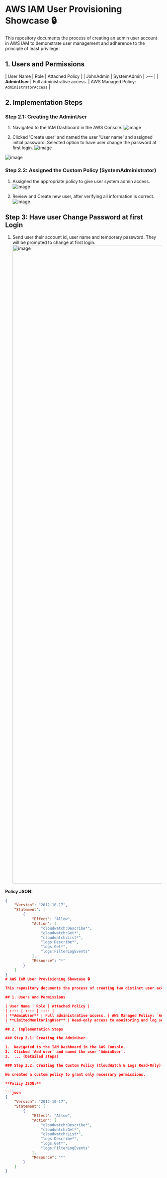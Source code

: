 # AWS IAM User Provisioning Showcase 🔒

This repository documents the process of creating an admin user account in AWS IAM to demonstrate user management and adherence to the principle of least privilege.

## 1. Users and Permissions

| User Name | Role | Attached Policy |
| JohnAdmin | SystemAdmin | :--- |
| **AdminUser** | Full administrative access. | AWS Managed Policy: `AdministratorAccess` |


## 2. Implementation Steps

### Step 2.1: Creating the AdminUser

1.  Navigated to the IAM Dashboard in the AWS Console.
   ![image](https://github.com/user-attachments/assets/b68ee1e8-b578-49db-95c6-d6ac6deb790a)

2.  Clicked 'Create user' and named the user 'User name' and assigned initial password. Selected option to have user change the password at first login.
   ![image](https://github.com/user-attachments/assets/32586787-5352-40a4-97cf-0d52840681d7)

   ![image](https://github.com/user-attachments/assets/efc4f526-7764-468a-9df5-9b43611753ab)


### Step 2.2: Assigned the Custom Policy (SystemAdministrator)

1. Assigned the appropriate policy to give user system admin access.
   ![image](https://github.com/user-attachments/assets/54bab45b-0703-4151-8b0d-b862d17b4949)

2. Review and Create new user, after verifying all information is correct.
   ![image](https://github.com/user-attachments/assets/6603a87c-b2ec-41a8-be89-45f6d254a71c)

## Step 3: Have user Change Password at first Login
1. Send user their account id, user name and temporary password. They will be prompted to change at first login.
   <img width="2732" height="2048" alt="image" src="https://github.com/user-attachments/assets/788aaf55-3dd4-42f7-b2b7-ec4844c5a85f" />



**Policy JSON:**

```json
{
    "Version": "2012-10-17",
    "Statement": [
        {
            "Effect": "Allow",
            "Action": [
                "cloudwatch:Describe*",
                "cloudwatch:Get*",
                "cloudwatch:List*",
                "logs:Describe*",
                "logs:Get*",
                "logs:FilterLogEvents"
            ],
            "Resource": "*"
        }
    ]
}
# AWS IAM User Provisioning Showcase 🔒

This repository documents the process of creating two distinct user accounts in AWS IAM to demonstrate user management and adherence to the principle of least privilege.

## 1. Users and Permissions

| User Name | Role | Attached Policy |
| :--- | :--- | :--- |
| **AdminUser** | Full administrative access. | AWS Managed Policy: `AdministratorAccess` |
| **LimitedMonitoringUser** | Read-only access to monitoring and log services. | Custom Managed Policy: `CloudWatchLogsReadOnlyPolicy` |

## 2. Implementation Steps

### Step 2.1: Creating the AdminUser

1.  Navigated to the IAM Dashboard in the AWS Console.
2.  Clicked 'Add user' and named the user 'AdminUser'.
3.  ... (Detailed steps)

### Step 2.2: Creating the Custom Policy (CloudWatch & Logs Read-Only)

We created a custom policy to grant only necessary permissions.

**Policy JSON:**

```json
{
    "Version": "2012-10-17",
    "Statement": [
        {
            "Effect": "Allow",
            "Action": [
                "cloudwatch:Describe*",
                "cloudwatch:Get*",
                "cloudwatch:List*",
                "logs:Describe*",
                "logs:Get*",
                "logs:FilterLogEvents"
            ],
            "Resource": "*"
        }
    ]
}
